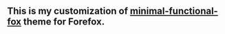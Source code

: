 ## This is my customization of [minimal-functional-fox](https://github.com/mut-ex/minimal-functional-fox) theme for Forefox.

